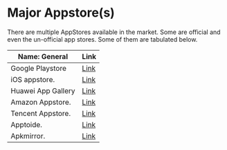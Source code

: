 # Major Appstore(s)

There are multiple AppStores available in the market. Some are official and even the un-official app stores. Some of them are tabulated below.


Name: General     |Link          | 
------------      | ------------- |
Google Playstore  | [Link](https://play.google.com/) |
iOS appstore.     | [Link](https://apps.apple.com/) |
Huawei App Gallery| [Link](https://appgallery.huawei.com/) |
Amazon Appstore.  | [Link](https://www.amazon.com/gp/mas/get/android) |
Tencent Appstore. | [Link](https://appstore.tencent.com/) |
Apptoide.         | [Link](https://en.aptoide.com/) |
Apkmirror.        | [Link](https://www.apkmirror.com/) |







 


